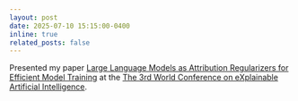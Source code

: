 ```yaml
---
layout: post
date: 2025-07-10 15:15:00-0400
inline: true
related_posts: false
---
```


Presented my paper [Large Language Models as Attribution Regularizers for Efficient Model Training](https://arxiv.org/abs/2502.20268) at the [The 3rd World Conference on eXplainable Artificial Intelligence](https://xaiworldconference.com/2025/).
